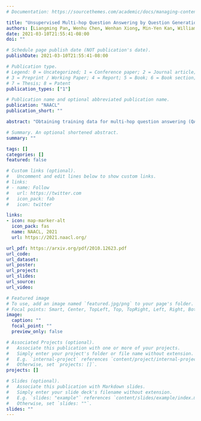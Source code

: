 ```yaml
---
# Documentation: https://sourcethemes.com/academic/docs/managing-content/

title: "Unsupervised Multi-hop Question Answering by Question Generation"
authors: [Liangming Pan, Wenhu Chen, Wenhan Xiong, Min-Yen Kan, William Yang Wang]
date: 2021-03-10T21:55:41-08:00
doi: ""

# Schedule page publish date (NOT publication's date).
publishDate: 2021-03-10T21:55:41-08:00

# Publication type.
# Legend: 0 = Uncategorized; 1 = Conference paper; 2 = Journal article;
# 3 = Preprint / Working Paper; 4 = Report; 5 = Book; 6 = Book section;
# 7 = Thesis; 8 = Patent
publication_types: ["1"]

# Publication name and optional abbreviated publication name.
publication: "NAACL"
publication_short: ""

abstract: "Obtaining training data for multi-hop question answering (QA) is time-consuming and resource-intensive. We explore the possibility to train a well-performed multi-hop QA model without referencing any human-labeled multi-hop question-answer pairs, i.e., unsupervised multi-hop QA. We propose MQA-QG, an unsupervised framework that can generate human-like multi-hop training data from both homogeneous and heterogeneous data sources. MQA-QG generates questions by first selecting/generating relevant information from each data source and then integrating the multiple information to form a multi-hop question. Using only generated training data, we can train a competent multi-hop QA which achieves 61% and 83% of the supervised learning performance for the HybridQA and the HotpotQA dataset, respectively. We also show that pretraining the QA system with the generated data would greatly reduce the demand for human-annotated training data. "

# Summary. An optional shortened abstract.
summary: ""

tags: []
categories: []
featured: false

# Custom links (optional).
#   Uncomment and edit lines below to show custom links.
# links:
# - name: Follow
#   url: https://twitter.com
#   icon_pack: fab
#   icon: twitter

links:
- icon: map-marker-alt
  icon_pack: fas
  name: NAACL, 2021
  url: https://2021.naacl.org/

url_pdf: https://arxiv.org/pdf/2010.12623.pdf
url_code:
url_dataset:
url_poster:
url_project:
url_slides:
url_source:
url_video:

# Featured image
# To use, add an image named `featured.jpg/png` to your page's folder. 
# Focal points: Smart, Center, TopLeft, Top, TopRight, Left, Right, BottomLeft, Bottom, BottomRight.
image:
  caption: ""
  focal_point: ""
  preview_only: false

# Associated Projects (optional).
#   Associate this publication with one or more of your projects.
#   Simply enter your project's folder or file name without extension.
#   E.g. `internal-project` references `content/project/internal-project/index.md`.
#   Otherwise, set `projects: []`.
projects: []

# Slides (optional).
#   Associate this publication with Markdown slides.
#   Simply enter your slide deck's filename without extension.
#   E.g. `slides: "example"` references `content/slides/example/index.md`.
#   Otherwise, set `slides: ""`.
slides: ""
---
```


